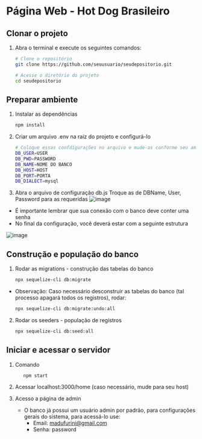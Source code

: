 # Página Web - Hot Dog Brasileiro 

## **Clonar o projeto**

1. Abra o terminal e execute os seguintes comandos:

   ```bash
   # Clone o repositório
   git clone https://github.com/seuusuario/seudepositorio.git

   # Acesse o diretório do projeto
   cd seudepositorio

## **Preparar ambiente**

1. Instalar as dependências
   ```bash
   npm install

2. Criar um arquivo .env na raíz do projeto e configurá-lo
    ```bash
   # Coloque essas confdigurações no arquivo e mude-as conforme seu ambiente
    DB_USER=USER
    DB_PWD=PASSWORD
    DB_NAME=NOME DO BANCO
    DB_HOST=HOST
    DB_PORT=PORTA
    DB_DIALECT=mysql

3. Abra o arquivo de configuração db.js
   Troque as de DBName, User, Password para as requeridas
   ![image](https://github.com/user-attachments/assets/dfa2b613-8686-4b40-a5c4-dd637450a45f)

* É importante lembrar que sua conexão com o banco deve conter uma senha
* No final da configuração, você deverá estar com a seguinte estrutura

![image](https://github.com/user-attachments/assets/8f80f11c-ed1c-42ef-b9ba-9d525eec5b11)

## **Construção e população do banco**
1. Rodar as migrations - construção das tabelas do banco
   ```bash
   npx sequelize-cli db:migrate

* Observação: Caso necessário desconstruir as tabelas do banco (tal processo apagará todos os registros), rodar:
   ```bash
   npx sequelize-cli db:migrate:undo:all

2. Rodar os seeders - população de registros
   ```bash
   npx sequelize-cli db:seed:all

## **Iniciar e acessar o servidor**
1. Comando
   ```bash
      npm start

2. Acessar localhost:3000/home (caso necessário, mude para seu host)

3. Acesso a página de admin
   * O banco já possui um usuário admin por padrão, para configurações gerais do sistema, para acessá-lo use:
      * Email: madufurini@gmail.com
      * Senha: password
      









   
